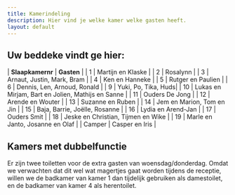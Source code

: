 ```yaml
---
title: Kamerindeling
description: Hier vind je welke kamer welke gasten heeft.
layout: default
---
```


## Uw beddeke vindt ge hier: 

| **Slaapkamernr** | **Gasten** |
| 1 | Martijn en Klaske |
| 2 | Rosalynn |
| 3 | Arnaut, Justin, Mark, Bram |
| 4 | Ken en Hanneke |
| 5 | Rutger en Paulien |
| 6 | Dennis, Len, Arnoud, Ronald |
| 9 | Yuki, Po, Tika, Huds|
| 10 | Lukas en Mirjam, Bart en Jolien, Mathijs en Sanne |
| 11 | Ouders De Jong |
| 12 | Arende en Wouter |
| 13 | Suzanne en Ruben |
| 14 | Jem en Marion, Tom en Jin |
| 15 | Baja, Barrie, Joëlle, Rosanne |
| 16 | Lydia en Arend-Jan |
| 17 | Ouders Smit |
| 18 | Jeske en Christian, Tijmen en Wike |
| 19 | Marle en Janto, Josanne en Olaf |
| Camper | Casper en Iris |

## Kamers met dubbelfunctie
Er zijn twee toiletten voor de extra gasten van woensdag/donderdag. Omdat we verwachten dat dit wel wat magertjes gaat worden tijdens de receptie, willen we de badkamer van kamer 1 dan tijdelijk gebruiken als damestoilet, en de badkamer van kamer 4 als herentoilet.
